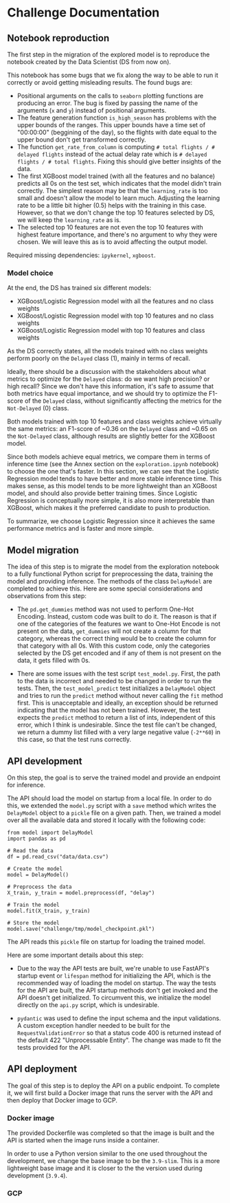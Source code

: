 # Challenge Documentation

## Notebook reproduction

The first step in the migration of the explored model is to reproduce the notebook created by the Data Scientist (DS from now on).

This notebook has some bugs that we fix along the way to be able to run it correctly or avoid getting misleading results. The found bugs are:

* Positional arguments on the calls to `seaborn` plotting functions are producing an error. The bug is fixed by passing the name of the arguments (`x` and `y`) instead of positional arguments.
* The feature generation function `is_high_season` has problems with the upper bounds of the ranges. This upper bounds have a time set of "00:00:00" (beggining of the day), so the flights with date equal to the upper bound don't get transformed correctly.
* The function `get_rate_from_column` is computing `# total flights / # delayed flights` instead of the actual delay rate which is `# delayed flights / # total flights`. Fixing this should give better insights of the data.
* The first XGBoost model trained (with all the features and no balance) predicts all 0s on the test set, which indicates that the model didn't train correctly. The simplest reason may be that the `learning_rate` is too small and doesn't allow the model to learn much. Adjusting the learning rate to be a little bit higher (0.5) helps with the training in this case. However, so that we don't change the top 10 features selected by DS, we will keep the `learning_rate` as is.
* The selected top 10 features are not even the top 10 features with highest feature importance, and there's no argument to why they were chosen. We will leave this as is to avoid affecting the output model.

Required missing dependencies: `ipykernel`, `xgboost`.

### Model choice

At the end, the DS has trained six different models:
* XGBoost/Logistic Regression model with all the features and no class weights
* XGBoost/Logistic Regression model with top 10 features and no class weights
* XGBoost/Logistic Regression model with top 10 features and class weights

As the DS correctly states, all the models trained with no class weights perform poorly on the `Delayed` class (1), mainly in terms of recall.

Ideally, there should be a discussion with the stakeholders about what metrics to optimize for the `Delayed` class: do we want high precision? or high recall? Since we don't have this information, it's safe to assume that both metrics have equal importance, and we should try to optimize the F1-score of the `Delayed` class, without significantly affecting the metrics for the `Not-Delayed` (0) class.

Both models trained with top 10 features and class weights achieve virtually the same metrics: an F1-score of ~0.36 on the `Delayed` class and ~0.65 on the `Not-Delayed` class, although results are slightly better for the XGBoost model.

Since both models achieve equal metrics, we compare them in terms of inference time (see the Annex section on the `exploration.ipynb` notebook) to choose the one that's faster. In this section, we can see that the Logistic Regression model tends to have better and more stable inference time. This makes sense, as this model tends to be more lightweight than an XGBoost model, and should also provide better training times. Since Logistic Regression is conceptually more simple, it is also more interpretable than XGBoost, which makes it the preferred candidate to push to production.

To summarize, we choose Logistic Regression since it achieves the same performance metrics and is faster and more simple.

## Model migration

The idea of this step is to migrate the model from the exploration notebook to a fully functional Python script for preprocessing the data, training the model and providing inference. The methods of the class `DelayModel` are completed to achieve this. Here are some special considerations and observations from this step:

* The `pd.get_dummies` method was not used to perform One-Hot Encoding. Instead, custom code was built to do it. The reason is that if one of the categories of the features we want to One-Hot Encode is not present on the data, `get_dummies` will not create a column for that category, whereas the correct thing would be to create the column for that category with all 0s. With this custom code, only the categories selected by the DS get encoded and if any of them is not present on the data, it gets filled with 0s.

* There are some issues with the test script `test_model.py`. First, the path to the data is incorrect and needed to be changed in order to run the tests. Then, the `test_model_predict` test initializes a `DelayModel` object and tries to run the `predict` method without never calling the `fit` method first. This is unacceptable and ideally, an exception should be returned indicating that the model has not been trained. However, the test expects the `predict` method to return a list of ints, independent of this error, which I think is undesirable. Since the test file can't be changed, we return a dummy list filled with a very large negative value (`-2**60`) in this case, so that the test runs correctly.

## API development

On this step, the goal is to serve the trained model and provide an endpoint for inference.

The API should load the model on startup from a local file. In order to do this, we extended the `model.py` script with a `save` method which writes the `DelayModel` object to a `pickle` file on a given path. Then, we trained a model over all the available data and stored it locally with the following code:

```
from model import DelayModel
import pandas as pd

# Read the data
df = pd.read_csv("data/data.csv")

# Create the model
model = DelayModel()

# Preprocess the data
X_train, y_train = model.preprocess(df, "delay")

# Train the model
model.fit(X_train, y_train)

# Store the model
model.save("challenge/tmp/model_checkpoint.pkl")
```

The API reads this `pickle` file on startup for loading the trained model.

Here are some important details about this step:

* Due to the way the API tests are built, we're unable to use FastAPI's startup event or `lifespan` method for initializing the API, which is the recommended way of loading the model on startup. The way the tests for the API are built, the API startup methods don't get invoked and the API doesn't get initialized. To circumvent this, we initialize the model directly on the `api.py` script, which is undesirable.

* `pydantic` was used to define the input schema and the input validations. A custom exception handler needed to be built for the `RequestValidationError` so that a status code 400 is returned instead of the default 422 "Unprocessable Entity". The change was made to fit the tests provided for the API.


## API deployment

The goal of this step is to deploy the API on a public endpoint. To complete it, we will first build a Docker image that runs the server with the API and then deploy that Docker image to GCP.


### Docker image

The provided Dockerfile was completed so that the image is built and the API is started when the image runs inside a container.

In order to use a Python version similar to the one used throughout the development, we change the base image to be the `3.9-slim`. This is a more lightweight base image and it is closer to the the version used during development (`3.9.4`).

### GCP
